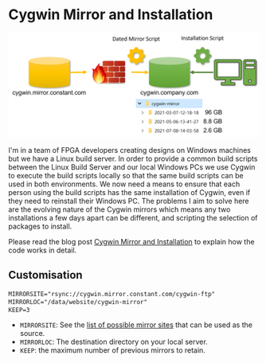 # Cygwin Mirror and Installation

![Repeatable dated mirror and installation from that local mirror](./media/Dated_Mirror_Installation.png?raw=true "Repeatable dated mirror and installation from that local mirror")

I'm in a team of FPGA developers creating designs on Windows machines but we have a Linux build server. In order to provide a common build scripts between the Linux Build Server and our local Windows PCs we use Cygwin to execute the build scripts locally so that the same build scripts can be used in both environments. We now need a means to ensure that each person using the build scripts has the same installation of Cygwin, even if they need to reinstall their Windows PC. The problems I aim to solve here are the evolving nature of the Cygwin mirrors which means any two installations a few days apart can be different, and scripting the selection of packages to install.

Please read the blog post [Cygwin Mirror and Installation](http://blog.abbey1.org.uk/index.php/technology/cygwin-mirror-and-installation) to explain how the code works in detail.

## Customisation

```shell
MIRRORSITE="rsync://cygwin.mirror.constant.com/cygwin-ftp"
MIRRORLOC="/data/website/cygwin-mirror"
KEEP=3
```

* `MIRRORSITE`: See the [list of possible mirror sites](https://cygwin.com/mirrors.html) that can be used as the source.
* `MIRRORLOC`: The destination directory on your local server.
* `KEEP`: the maximum number of previous mirrors to retain.
